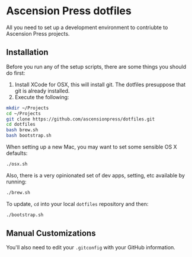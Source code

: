 # Ascension Press dotfiles

All you need to set up a development environment to contriubte to Ascension Press projects.

## Installation

Before you run any of the setup scripts, there are some things you should do first:

1. Install XCode for OSX, this will install git. The dotfiles presuppose that git is already installed.
2. Execute the following:
```bash
mkdir ~/Projects
cd ~/Projects
git clone https://github.com/ascensionpress/dotfiles.git
cd dotfiles
bash brew.sh
bash bootstrap.sh
```

When setting up a new Mac, you may want to set some sensible OS X defaults:

```bash
./osx.sh
```

Also, there is a very opinionated set of dev apps, setting, etc available by running:

```bash
./brew.sh
```

To update, `cd` into your local `dotfiles` repository and then:

```bash
./bootstrap.sh
```

## Manual Customizations

You'll also need to edit your `.gitconfig` with your GitHub information.
